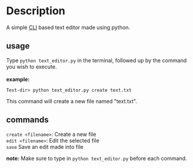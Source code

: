 # Description
A simple [CLI](https://en.wikipedia.org/wiki/Command-line_interface) based text editor made using python.

## usage
Type `python text_editor.py` in the terminal, followed up by the command you wish to execute.
\
\
**example:**
```
Test-dir> python text_editor.py create text.txt
```
This command will create a new file named "text.txt".

## commands
`create <filename>`: Create a new file \
`edit <filename>`: Edit the selected file \
`save` Save an edit made into file

**note:** Make sure to type in `python text_editor.py` before each command.
